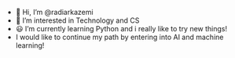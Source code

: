 - 👋 Hi, I’m @radiarkazemi
- 👀 I’m interested in Technology and CS
- 😃 I’m currently learning Python and i really like to try new things!
- I would like to continue my path by entering into AI and machine learning!


<!---
radiarkazemi/radiarkazemi is a ✨ special ✨ repository because its `README.md` (this file) appears on your GitHub profile.
You can click the Preview link to take a look at your changes.
--->
